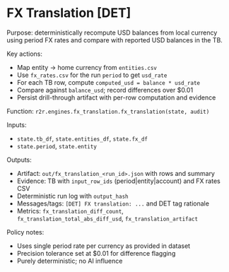 # FX Translation [DET]

Purpose: deterministically recompute USD balances from local currency using period FX rates and compare with reported USD balances in the TB.

Key actions:

- Map entity -> home currency from `entities.csv`
- Use `fx_rates.csv` for the run `period` to get `usd_rate`
- For each TB row, compute `computed_usd = balance * usd_rate`
- Compare against `balance_usd`; record differences over $0.01
- Persist drill-through artifact with per-row computation and evidence

Function: `r2r.engines.fx_translation.fx_translation(state, audit)`

Inputs:

- `state.tb_df`, `state.entities_df`, `state.fx_df`
- `state.period`, `state.entity`

Outputs:

- Artifact: `out/fx_translation_<run_id>.json` with rows and summary
- Evidence: TB with `input_row_ids` (period|entity|account) and FX rates CSV
- Deterministic run log with `output_hash`
- Messages/tags: `[DET] FX translation: ...` and DET tag rationale
- Metrics: `fx_translation_diff_count`, `fx_translation_total_abs_diff_usd`, `fx_translation_artifact`

Policy notes:

- Uses single period rate per currency as provided in dataset
- Precision tolerance set at $0.01 for difference flagging
- Purely deterministic; no AI influence
